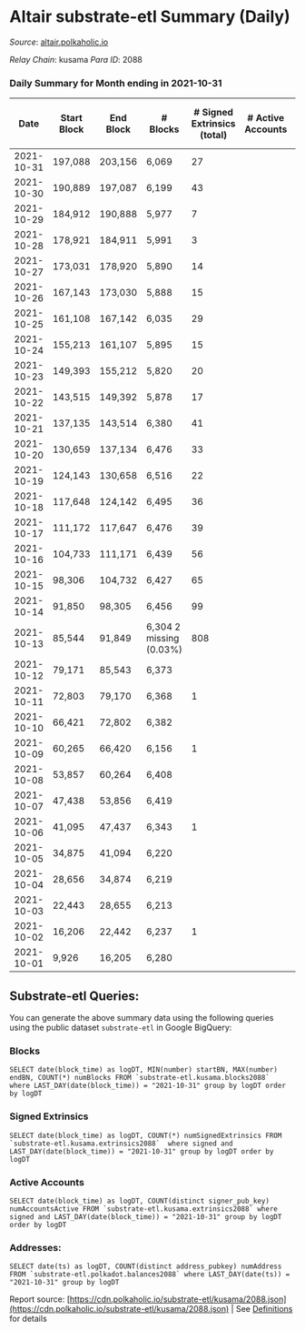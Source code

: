 # Altair substrate-etl Summary (Daily)

_Source_: [altair.polkaholic.io](https://altair.polkaholic.io)

*Relay Chain*: kusama
*Para ID*: 2088



### Daily Summary for Month ending in 2021-10-31


| Date | Start Block | End Block | # Blocks | # Signed Extrinsics (total) | # Active Accounts | # Passive | # New | # Addresses with Balances | # Events | # Transfers | # XCM Transfers In | # XCM Transfers Out |
| ---- | ----------- | --------- | -------- | --------------------------- | ----------------- | --------- | ----- | ------------------------- | -------- | ----------- | ------------------ | ------------------- |
| 2021-10-31 | 197,088 | 203,156 | 6,069  | 27 |  |  |  | 11,590 | 12,169 |   |   |   |
| 2021-10-30 | 190,889 | 197,087 | 6,199  | 43 |  |  |  | 11,588 | 12,444 |   |   |   |
| 2021-10-29 | 184,912 | 190,888 | 5,977  | 7 |  |  |  | 11,578 | 11,965 |   |   |   |
| 2021-10-28 | 178,921 | 184,911 | 5,991  | 3 |  |  |  | 11,578 | 11,988 |   |   |   |
| 2021-10-27 | 173,031 | 178,920 | 5,890  | 14 |  |  |  | 11,578 | 11,797 |   |   |   |
| 2021-10-26 | 167,143 | 173,030 | 5,888  | 15 |  |  |  | 11,578 | 11,795 |   |   |   |
| 2021-10-25 | 161,108 | 167,142 | 6,035  | 29 |  |  |  |  | 12,102 |   |   |   |
| 2021-10-24 | 155,213 | 161,107 | 5,895  | 15 |  |  |  | 11,578 | 11,808 |   |   |   |
| 2021-10-23 | 149,393 | 155,212 | 5,820  | 20 |  |  |  | 11,578 | 11,665 |   |   |   |
| 2021-10-22 | 143,515 | 149,392 | 5,878  | 17 |  |  |  | 11,577 | 11,776 |   |   |   |
| 2021-10-21 | 137,135 | 143,514 | 6,380  | 41 |  |  |  | 11,577 | 12,804 |   |   |   |
| 2021-10-20 | 130,659 | 137,134 | 6,476  | 33 |  |  |  | 11,577 | 12,989 |   |   |   |
| 2021-10-19 | 124,143 | 130,658 | 6,516  | 22 |  |  |  | 11,575 | 13,058 |   |   |   |
| 2021-10-18 | 117,648 | 124,142 | 6,495  | 36 |  |  |  | 11,575 | 13,029 |   |   |   |
| 2021-10-17 | 111,172 | 117,647 | 6,476  | 39 |  |  |  | 11,574 | 12,995 |   |   |   |
| 2021-10-16 | 104,733 | 111,171 | 6,439  | 56 |  |  |  | 11,574 | 12,937 |   |   |   |
| 2021-10-15 | 98,306 | 104,732 | 6,427  | 65 |  |  |  | 11,571 | 12,924 |   |   |   |
| 2021-10-14 | 91,850 | 98,305 | 6,456  | 99 |  |  |  | 11,570 | 13,014 |   |   |   |
| 2021-10-13 | 85,544 | 91,849 | 6,304 2 missing (0.03%) | 808 |  |  |  | 11,567 | 23,043 |   |   |   |
| 2021-10-12 | 79,171 | 85,543 | 6,373  |  |  |  |  | 13 | 12,750 |   |   |   |
| 2021-10-11 | 72,803 | 79,170 | 6,368  | 1 |  |  |  | 13 | 12,740 |   |   |   |
| 2021-10-10 | 66,421 | 72,802 | 6,382  |  |  |  |  | 13 | 12,768 |   |   |   |
| 2021-10-09 | 60,265 | 66,420 | 6,156  | 1 |  |  |  | 13 | 12,316 |   |   |   |
| 2021-10-08 | 53,857 | 60,264 | 6,408  |  |  |  |  | 12 | 12,820 |   |   |   |
| 2021-10-07 | 47,438 | 53,856 | 6,419  |  |  |  |  | 12 | 12,842 |   |   |   |
| 2021-10-06 | 41,095 | 47,437 | 6,343  | 1 |  |  |  | 12 | 12,691 |   |   |   |
| 2021-10-05 | 34,875 | 41,094 | 6,220  |  |  |  |  | 11 | 12,443 |   |   |   |
| 2021-10-04 | 28,656 | 34,874 | 6,219  |  |  |  |  | 11 | 12,442 |   |   |   |
| 2021-10-03 | 22,443 | 28,655 | 6,213  |  |  |  |  | 11 | 12,429 |   |   |   |
| 2021-10-02 | 16,206 | 22,442 | 6,237  | 1 |  |  |  | 11 | 12,478 |   |   |   |
| 2021-10-01 | 9,926 | 16,205 | 6,280  |  |  |  |  | 10 | 12,564 |   |   |   |

## Substrate-etl Queries:
You can generate the above summary data using the following queries using the public dataset `substrate-etl` in Google BigQuery:


### Blocks
```
SELECT date(block_time) as logDT, MIN(number) startBN, MAX(number) endBN, COUNT(*) numBlocks FROM `substrate-etl.kusama.blocks2088`  where LAST_DAY(date(block_time)) = "2021-10-31" group by logDT order by logDT
```


### Signed Extrinsics
```
SELECT date(block_time) as logDT, COUNT(*) numSignedExtrinsics FROM `substrate-etl.kusama.extrinsics2088`  where signed and LAST_DAY(date(block_time)) = "2021-10-31" group by logDT order by logDT
```


### Active Accounts
```
SELECT date(block_time) as logDT, COUNT(distinct signer_pub_key) numAccountsActive FROM `substrate-etl.kusama.extrinsics2088` where signed and LAST_DAY(date(block_time)) = "2021-10-31" group by logDT order by logDT
```


### Addresses:
```
SELECT date(ts) as logDT, COUNT(distinct address_pubkey) numAddress FROM `substrate-etl.polkadot.balances2088` where LAST_DAY(date(ts)) = "2021-10-31" group by logDT
```



Report source: [https://cdn.polkaholic.io/substrate-etl/kusama/2088.json](https://cdn.polkaholic.io/substrate-etl/kusama/2088.json) | See [Definitions](/DEFINITIONS.md) for details
